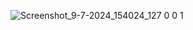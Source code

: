 ![Screenshot_9-7-2024_154024_127 0 0 1](https://github.com/Mufeedkm010/calculator/assets/166125773/4fbbf451-7875-4dd7-8683-981d3d1d6d1b)

